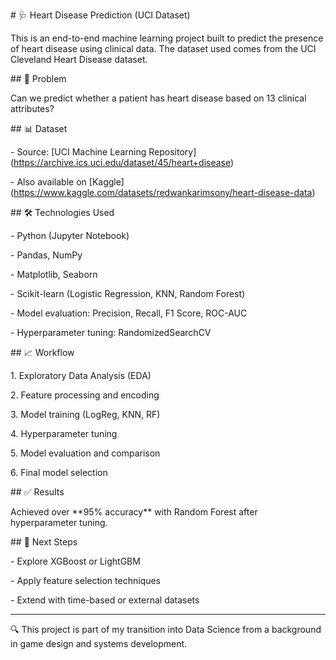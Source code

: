 \# 🩺 Heart Disease Prediction (UCI Dataset)



This is an end-to-end machine learning project built to predict the presence of heart disease using clinical data. The dataset used comes from the UCI Cleveland Heart Disease dataset.



\## 🧠 Problem



Can we predict whether a patient has heart disease based on 13 clinical attributes?



\## 📊 Dataset



\- Source: \[UCI Machine Learning Repository](https://archive.ics.uci.edu/dataset/45/heart+disease)

\- Also available on \[Kaggle](https://www.kaggle.com/datasets/redwankarimsony/heart-disease-data)



\## 🛠️ Technologies Used



\- Python (Jupyter Notebook)

\- Pandas, NumPy

\- Matplotlib, Seaborn

\- Scikit-learn (Logistic Regression, KNN, Random Forest)

\- Model evaluation: Precision, Recall, F1 Score, ROC-AUC

\- Hyperparameter tuning: RandomizedSearchCV



\## 📈 Workflow



1\. Exploratory Data Analysis (EDA)

2\. Feature processing and encoding

3\. Model training (LogReg, KNN, RF)

4\. Hyperparameter tuning

5\. Model evaluation and comparison

6\. Final model selection



\## ✅ Results



Achieved over \*\*95% accuracy\*\* with Random Forest after hyperparameter tuning.



\## 🧭 Next Steps



\- Explore XGBoost or LightGBM

\- Apply feature selection techniques

\- Extend with time-based or external datasets



---



🔍 This project is part of my transition into Data Science from a background in game design and systems development.






